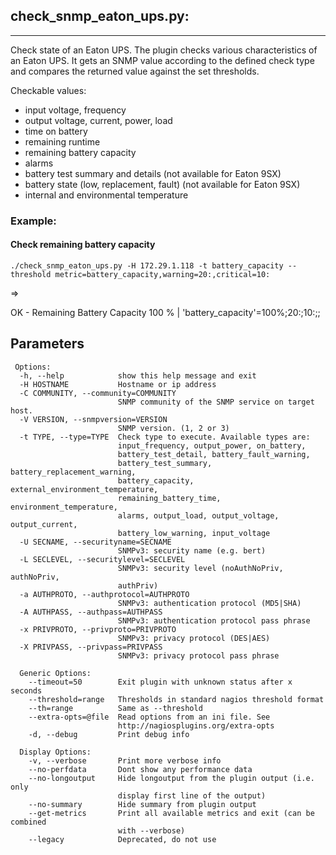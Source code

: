 ## check_snmp_eaton_ups.py:

---

Check state of an Eaton UPS.
The plugin checks various characteristics of an Eaton UPS. It gets an SNMP value according to 
the defined check type and compares the returned value against the set thresholds. 

Checkable values:

* input voltage, frequency
* output voltage, current, power, load
* time on battery
* remaining runtime
* remaining battery capacity
* alarms
* battery test summary and details (not available for Eaton 9SX)
* battery state (low, replacement, fault) (not available for Eaton 9SX)
* internal and environmental temperature

### Example:

#### Check remaining battery capacity

    ./check_snmp_eaton_ups.py -H 172.29.1.118 -t battery_capacity --threshold metric=battery_capacity,warning=20:,critical=10:

=> 

OK - Remaining Battery Capacity 100 % | 'battery_capacity'=100%;20:;10:;;

## Parameters

```
 Options:
  -h, --help            show this help message and exit
  -H HOSTNAME           Hostname or ip address
  -C COMMUNITY, --community=COMMUNITY
                        SNMP community of the SNMP service on target host.
  -V VERSION, --snmpversion=VERSION
                        SNMP version. (1, 2 or 3)
  -t TYPE, --type=TYPE  Check type to execute. Available types are:
                        input_frequency, output_power, on_battery,
                        battery_test_detail, battery_fault_warning,
                        battery_test_summary, battery_replacement_warning,
                        battery_capacity, external_environment_temperature,
                        remaining_battery_time, environment_temperature,
                        alarms, output_load, output_voltage, output_current,
                        battery_low_warning, input_voltage
  -U SECNAME, --securityname=SECNAME
                        SNMPv3: security name (e.g. bert)
  -L SECLEVEL, --securitylevel=SECLEVEL
                        SNMPv3: security level (noAuthNoPriv, authNoPriv,
                        authPriv)
  -a AUTHPROTO, --authprotocol=AUTHPROTO
                        SNMPv3: authentication protocol (MD5|SHA)
  -A AUTHPASS, --authpass=AUTHPASS
                        SNMPv3: authentication protocol pass phrase
  -x PRIVPROTO, --privproto=PRIVPROTO
                        SNMPv3: privacy protocol (DES|AES)
  -X PRIVPASS, --privpass=PRIVPASS
                        SNMPv3: privacy protocol pass phrase

  Generic Options:
    --timeout=50        Exit plugin with unknown status after x seconds
    --threshold=range   Thresholds in standard nagios threshold format
    --th=range          Same as --threshold
    --extra-opts=@file  Read options from an ini file. See
                        http://nagiosplugins.org/extra-opts
    -d, --debug         Print debug info

  Display Options:
    -v, --verbose       Print more verbose info
    --no-perfdata       Dont show any performance data
    --no-longoutput     Hide longoutput from the plugin output (i.e. only
                        display first line of the output)
    --no-summary        Hide summary from plugin output
    --get-metrics       Print all available metrics and exit (can be combined
                        with --verbose)
    --legacy            Deprecated, do not use

```
